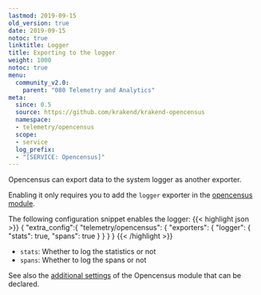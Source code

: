 ```yaml
---
lastmod: 2019-09-15
old_version: true
date: 2019-09-15
notoc: true
linktitle: Logger
title: Exporting to the logger
weight: 1000
notoc: true
menu:
  community_v2.0:
    parent: "080 Telemetry and Analytics"
meta:
  since: 0.5
  source: https://github.com/krakend/krakend-opencensus
  namespace:
  - telemetry/opencensus
  scope:
  - service
  log_prefix:
  - "[SERVICE: Opencensus]"
---
```

Opencensus can export data to the system logger as another exporter.

Enabling it only requires you to add the `logger` exporter in the [opencensus module](/docs/v2.0/telemetry/opencensus/).

The following configuration snippet enables the logger:
{{< highlight json >}}
{
  "extra_config":{
    "telemetry/opencensus": {
        "exporters": {
          "logger": {
              "stats": true,
              "spans": true
          }
        }
    }
}
{{< /highlight >}}

- `stats`: Whether to log the statistics or not
- `spans`: Whether to log the spans or not


See also the [additional settings](/docs/v2.0/telemetry/opencensus/) of the Opencensus module that can be declared.
